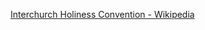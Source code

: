 ﻿[Interchurch Holiness Convention - Wikipedia](https://en.wikipedia.org/wiki/Interchurch_Holiness_Convention)